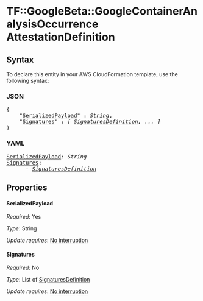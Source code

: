 # TF::GoogleBeta::GoogleContainerAnalysisOccurrence AttestationDefinition

## Syntax

To declare this entity in your AWS CloudFormation template, use the following syntax:

### JSON

<pre>
{
    "<a href="#serializedpayload" title="SerializedPayload">SerializedPayload</a>" : <i>String</i>,
    "<a href="#signatures" title="Signatures">Signatures</a>" : <i>[ <a href="signaturesdefinition.md">SignaturesDefinition</a>, ... ]</i>
}
</pre>

### YAML

<pre>
<a href="#serializedpayload" title="SerializedPayload">SerializedPayload</a>: <i>String</i>
<a href="#signatures" title="Signatures">Signatures</a>: <i>
      - <a href="signaturesdefinition.md">SignaturesDefinition</a></i>
</pre>

## Properties

#### SerializedPayload

_Required_: Yes

_Type_: String

_Update requires_: [No interruption](https://docs.aws.amazon.com/AWSCloudFormation/latest/UserGuide/using-cfn-updating-stacks-update-behaviors.html#update-no-interrupt)

#### Signatures

_Required_: No

_Type_: List of <a href="signaturesdefinition.md">SignaturesDefinition</a>

_Update requires_: [No interruption](https://docs.aws.amazon.com/AWSCloudFormation/latest/UserGuide/using-cfn-updating-stacks-update-behaviors.html#update-no-interrupt)

